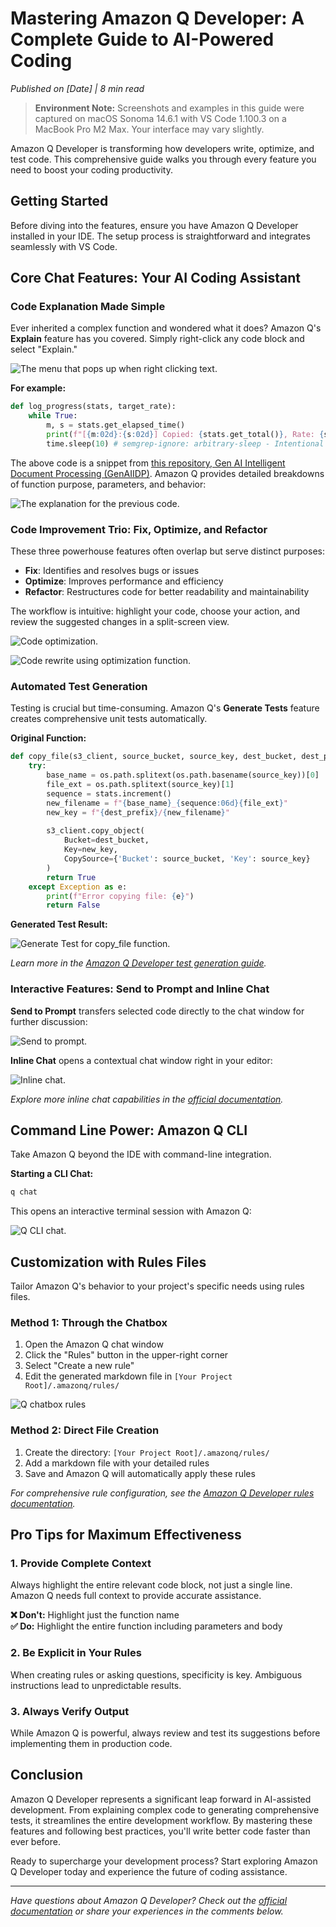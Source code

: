 # Mastering Amazon Q Developer: A Complete Guide to AI-Powered Coding

*Published on [Date] | 8 min read*

> **Environment Note:** Screenshots and examples in this guide were captured on macOS Sonoma 14.6.1 with VS Code 1.100.3 on a MacBook Pro M2 Max. Your interface may vary slightly.

Amazon Q Developer is transforming how developers write, optimize, and test code. This comprehensive guide walks you through every feature you need to boost your coding productivity.

## Getting Started

Before diving into the features, ensure you have Amazon Q Developer installed in your IDE. The setup process is straightforward and integrates seamlessly with VS Code.

## Core Chat Features: Your AI Coding Assistant

### Code Explanation Made Simple

Ever inherited a complex function and wondered what it does? Amazon Q's **Explain** feature has you covered. Simply right-click any code block and select "Explain."

![The menu that pops up when right clicking text.](/screenshots/rightclick_menu.png)

**For example:**
```python
def log_progress(stats, target_rate):
    while True:
        m, s = stats.get_elapsed_time()
        print(f"[{m:02d}:{s:02d}] Copied: {stats.get_total()}, Rate: {stats.get_current_rate():.1f}/{target_rate} files/min")
        time.sleep(10) # semgrep-ignore: arbitrary-sleep - Intentional delay for periodic logging. Duration is hardcoded and not user-controlled.
```

The above code is a snippet from [this repository, Gen AI Intelligent Document Processing (GenAIIDP)](https://github.com/aws-solutions-library-samples/accelerated-intelligent-document-processing-on-aws). Amazon Q provides detailed breakdowns of function purpose, parameters, and behavior:

![The explanation for the previous code.](/screenshots/explaincode.png)

### Code Improvement Trio: Fix, Optimize, and Refactor

These three powerhouse features often overlap but serve distinct purposes:

- **Fix**: Identifies and resolves bugs or issues
- **Optimize**: Improves performance and efficiency  
- **Refactor**: Restructures code for better readability and maintainability

The workflow is intuitive: highlight your code, choose your action, and review the suggested changes in a split-screen view.

![Code optimization.](/screenshots/optimization.png)

![Code rewrite using optimization function.](/screenshots/optimization_codererite.png)

### Automated Test Generation

Testing is crucial but time-consuming. Amazon Q's **Generate Tests** feature creates comprehensive unit tests automatically.

**Original Function:**
```python
def copy_file(s3_client, source_bucket, source_key, dest_bucket, dest_prefix, stats):
    try:
        base_name = os.path.splitext(os.path.basename(source_key))[0]
        file_ext = os.path.splitext(source_key)[1]
        sequence = stats.increment()
        new_filename = f"{base_name}_{sequence:06d}{file_ext}"
        new_key = f"{dest_prefix}/{new_filename}"
    
        s3_client.copy_object(
            Bucket=dest_bucket,
            Key=new_key,
            CopySource={'Bucket': source_bucket, 'Key': source_key}
        )
        return True
    except Exception as e:
        print(f"Error copying file: {e}")
        return False
```

**Generated Test Result:**

![Generate Test for copy_file function.](/screenshots/generatetest.png)

*Learn more in the [Amazon Q Developer test generation guide](https://docs.aws.amazon.com/amazonq/latest/qdeveloper-ug/test-generation.html).*

### Interactive Features: Send to Prompt and Inline Chat

**Send to Prompt** transfers selected code directly to the chat window for further discussion:

![Send to prompt.](/screenshots/sendtoprompt.png)

**Inline Chat** opens a contextual chat window right in your editor:

![Inline chat.](/screenshots/inlinechat.png)

*Explore more inline chat capabilities in the [official documentation](https://docs.aws.amazon.com/amazonq/latest/qdeveloper-ug/q-in-IDE-inline-chat.html).*

## Command Line Power: Amazon Q CLI

Take Amazon Q beyond the IDE with command-line integration.

**Starting a CLI Chat:**
```bash
q chat
```

This opens an interactive terminal session with Amazon Q:

![Q CLI chat.](/screenshots/cli_chat.png)

## Customization with Rules Files

Tailor Amazon Q's behavior to your project's specific needs using rules files.

### Method 1: Through the Chatbox

1. Open the Amazon Q chat window
2. Click the "Rules" button in the upper-right corner
3. Select "Create a new rule"
4. Edit the generated markdown file in `[Your Project Root]/.amazonq/rules/`

![Q chatbox rules](/screenshots/chatboxrules.png)

### Method 2: Direct File Creation

1. Create the directory: `[Your Project Root]/.amazonq/rules/`
2. Add a markdown file with your detailed rules
3. Save and Amazon Q will automatically apply these rules

*For comprehensive rule configuration, see the [Amazon Q Developer rules documentation](https://docs.aws.amazon.com/amazonq/latest/qdeveloper-ug/context-project-rules.html).*

## Pro Tips for Maximum Effectiveness

### 1. Provide Complete Context
Always highlight the entire relevant code block, not just a single line. Amazon Q needs full context to provide accurate assistance.

**❌ Don't:** Highlight just the function name  
**✅ Do:** Highlight the entire function including parameters and body

### 2. Be Explicit in Your Rules
When creating rules or asking questions, specificity is key. Ambiguous instructions lead to unpredictable results.

### 3. Always Verify Output
While Amazon Q is powerful, always review and test its suggestions before implementing them in production code.

## Conclusion

Amazon Q Developer represents a significant leap forward in AI-assisted development. From explaining complex code to generating comprehensive tests, it streamlines the entire development workflow. By mastering these features and following best practices, you'll write better code faster than ever before.

Ready to supercharge your development process? Start exploring Amazon Q Developer today and experience the future of coding assistance.

---

*Have questions about Amazon Q Developer? Check out the [official documentation](https://docs.aws.amazon.com/amazonq/latest/qdeveloper-ug/) or share your experiences in the comments below.*